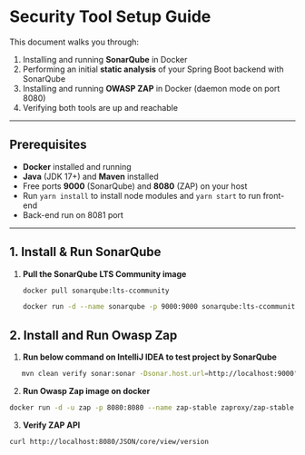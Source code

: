 # Security Tool Setup Guide

This document walks you through:

1. Installing and running **SonarQube** in Docker  
2. Performing an initial **static analysis** of your Spring Boot backend with SonarQube  
3. Installing and running **OWASP ZAP** in Docker (daemon mode on port 8080)  
4. Verifying both tools are up and reachable

---

## Prerequisites

- **Docker** installed and running  
- **Java** (JDK 17+) and **Maven** installed  
- Free ports **9000** (SonarQube) and **8080** (ZAP) on your host
- Run ```yarn install``` to install node modules and ```yarn start``` to run front-end
- Back-end run on 8081 port
---

## 1. Install & Run SonarQube

1. **Pull the SonarQube LTS Community image**  
    ```bash
   docker pull sonarqube:lts-ccommunity
    ```
    
   ```bash
   docker run -d --name sonarqube -p 9000:9000 sonarqube:lts-ccommunity
    ````

## 2. Install and Run Owasp Zap
1. **Run below command on IntelliJ IDEA to test project by SonarQube**

```bash
   mvn clean verify sonar:sonar -Dsonar.host.url=http://localhost:9000" "-Dsonar.projectKey=Bookstore-ecommerce" "-Dsonar.login=sqp_ba790b7c22ad4edf5eba0a855e80c7b8255ab659" -DskipTests
```

2. **Run Owasp Zap image on docker**

```bash 
docker run -d -u zap -p 8080:8080 --name zap-stable zaproxy/zap-stable zap-x.sh -daemon -host 0.0.0.0 -port 8080 -config api.disablekey=true -config api.addrs.addr.name=".*" -config api.addrs.addr.regex=true
```
3. **Verify ZAP API** 
```bash 
curl http://localhost:8080/JSON/core/view/version 
```
